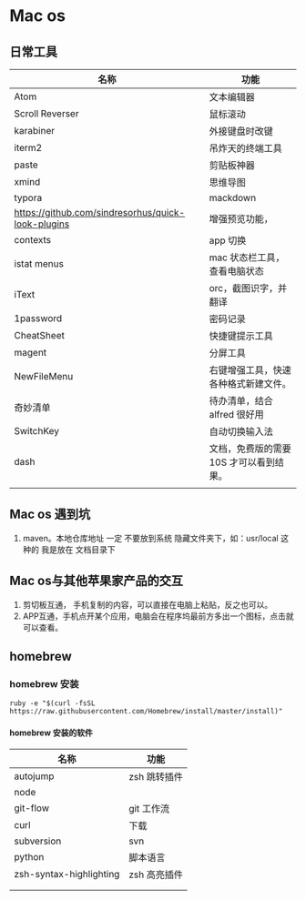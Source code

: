 # Mac os 

## 日常工具



| 名称                                               | 功能                                    |
| -------------------------------------------------- | --------------------------------------- |
| Atom                                               | 文本编辑器                              |
| Scroll Reverser                                    | 鼠标滚动                                |
| karabiner                                          | 外接键盘时改键                          |
| iterm2                                             | 吊炸天的终端工具                        |
| paste                                              | 剪贴板神器                              |
| xmind                                              | 思维导图                                |
| typora                                             | mackdown                                |
| https://github.com/sindresorhus/quick-look-plugins | 增强预览功能，                          |
| contexts                                           | app 切换                                |
| istat menus                                        | mac 状态栏工具，查看电脑状态            |
| iText                                              | orc，截图识字，并翻译                   |
| 1password                                          | 密码记录                                |
| CheatSheet                                         | 快捷键提示工具                          |
| magent                                             | 分屏工具                                |
| NewFileMenu                                        | 右键增强工具，快速各种格式新建文件。    |
| 奇妙清单                                           | 待办清单，结合 alfred 很好用            |
| SwitchKey                                          | 自动切换输入法                          |
| dash                                               | 文档，免费版的需要 10S 才可以看到结果。 |
|                                                    |                                         |



## Mac os 遇到坑

1. maven。本地仓库地址 一定 不要放到系统 隐藏文件夹下，如：usr/local 这种的 我是放在 文档目录下

## Mac os与其他苹果家产品的交互

1. 剪切板互通， 手机复制的内容，可以直接在电脑上粘贴，反之也可以。
2. APP互通，手机点开某个应用，电脑会在程序坞最前方多出一个图标，点击就可以查看。

## homebrew

### homebrew 安装

```shell
ruby -e "$(curl -fsSL https://raw.githubusercontent.com/Homebrew/install/master/install)"

```

#### homebrew 安装的软件

| 名称                    | 功能         |
| ----------------------- | ------------ |
| autojump                | zsh 跳转插件 |
| node                    |              |
| git-flow                | git 工作流   |
| curl                    | 下载         |
| subversion              | svn          |
| python                  | 脚本语言     |
| zsh-syntax-highlighting | zsh 高亮插件 |
|                         |              |
|                         |              |

